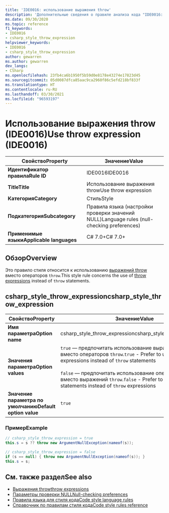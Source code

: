```yaml
---
title: 'IDE0016: использование выражения throw'
description: 'Дополнительные сведения о правиле анализа кода "IDE0016: использование выражения throw"'
ms.date: 09/30/2020
ms.topic: reference
f1_keywords:
- IDE0016
- csharp_style_throw_expression
helpviewer_keywords:
- IDE0016
- csharp_style_throw_expression
author: gewarren
ms.author: gewarren
dev_langs:
- CSharp
ms.openlocfilehash: 23fb4ca6b1950f5b59d0e8178e43274e17823d45
ms.sourcegitcommit: 05d0087dfca85aac9ca2960f86c5efd218bf833f
ms.translationtype: HT
ms.contentlocale: ru-RU
ms.lasthandoff: 03/30/2021
ms.locfileid: "96593197"
---
```

# <a name="use-throw-expression-ide0016"></a><span data-ttu-id="cbe53-103">Использование выражения throw (IDE0016)</span><span class="sxs-lookup"><span data-stu-id="cbe53-103">Use throw expression (IDE0016)</span></span>

|<span data-ttu-id="cbe53-104">Свойство</span><span class="sxs-lookup"><span data-stu-id="cbe53-104">Property</span></span>|<span data-ttu-id="cbe53-105">Значение</span><span class="sxs-lookup"><span data-stu-id="cbe53-105">Value</span></span>|
|-|-|
| <span data-ttu-id="cbe53-106">**Идентификатор правила**</span><span class="sxs-lookup"><span data-stu-id="cbe53-106">**Rule ID**</span></span> | <span data-ttu-id="cbe53-107">IDE0016</span><span class="sxs-lookup"><span data-stu-id="cbe53-107">IDE0016</span></span> |
| <span data-ttu-id="cbe53-108">**Title**</span><span class="sxs-lookup"><span data-stu-id="cbe53-108">**Title**</span></span> | <span data-ttu-id="cbe53-109">Использование выражения throw</span><span class="sxs-lookup"><span data-stu-id="cbe53-109">Use throw expression</span></span> |
| <span data-ttu-id="cbe53-110">**Категория**</span><span class="sxs-lookup"><span data-stu-id="cbe53-110">**Category**</span></span> | <span data-ttu-id="cbe53-111">Стиль</span><span class="sxs-lookup"><span data-stu-id="cbe53-111">Style</span></span> |
| <span data-ttu-id="cbe53-112">**Подкатегория**</span><span class="sxs-lookup"><span data-stu-id="cbe53-112">**Subcategory**</span></span> | <span data-ttu-id="cbe53-113">Правила языка (настройки проверки значений NULL)</span><span class="sxs-lookup"><span data-stu-id="cbe53-113">Language rules (null-checking preferences)</span></span> |
| <span data-ttu-id="cbe53-114">**Применимые языки**</span><span class="sxs-lookup"><span data-stu-id="cbe53-114">**Applicable languages**</span></span> | <span data-ttu-id="cbe53-115">C# 7.0+</span><span class="sxs-lookup"><span data-stu-id="cbe53-115">C# 7.0+</span></span> |

## <a name="overview"></a><span data-ttu-id="cbe53-116">Обзор</span><span class="sxs-lookup"><span data-stu-id="cbe53-116">Overview</span></span>

<span data-ttu-id="cbe53-117">Это правило стиля относится к использованию [выражений throw](../../../csharp/language-reference/keywords/throw.md#the-throw-expression) вместо операторов `throw`.</span><span class="sxs-lookup"><span data-stu-id="cbe53-117">This style rule concerns the use of [throw expressions](../../../csharp/language-reference/keywords/throw.md#the-throw-expression) instead of `throw` statements.</span></span>

## <a name="csharp_style_throw_expression"></a><span data-ttu-id="cbe53-118">csharp_style_throw_expression</span><span class="sxs-lookup"><span data-stu-id="cbe53-118">csharp_style_throw_expression</span></span>

|<span data-ttu-id="cbe53-119">Свойство</span><span class="sxs-lookup"><span data-stu-id="cbe53-119">Property</span></span>|<span data-ttu-id="cbe53-120">Значение</span><span class="sxs-lookup"><span data-stu-id="cbe53-120">Value</span></span>|
|-|-|
| <span data-ttu-id="cbe53-121">**Имя параметра**</span><span class="sxs-lookup"><span data-stu-id="cbe53-121">**Option name**</span></span> | <span data-ttu-id="cbe53-122">csharp_style_throw_expression</span><span class="sxs-lookup"><span data-stu-id="cbe53-122">csharp_style_throw_expression</span></span>
| <span data-ttu-id="cbe53-123">**Значения параметра**</span><span class="sxs-lookup"><span data-stu-id="cbe53-123">**Option values**</span></span> | <span data-ttu-id="cbe53-124">`true` — предпочитать использование выражений `throw` вместо операторов `throw`.</span><span class="sxs-lookup"><span data-stu-id="cbe53-124">`true` - Prefer to use `throw` expressions instead of `throw` statements</span></span><br /><br /><span data-ttu-id="cbe53-125">`false` — предпочитать использование операторов `throw` вместо выражений `throw`.</span><span class="sxs-lookup"><span data-stu-id="cbe53-125">`false` - Prefer to use `throw` statements instead of `throw` expressions</span></span> |
| <span data-ttu-id="cbe53-126">**Значение параметра по умолчанию**</span><span class="sxs-lookup"><span data-stu-id="cbe53-126">**Default option value**</span></span> | `true` |

### <a name="example"></a><span data-ttu-id="cbe53-127">Пример</span><span class="sxs-lookup"><span data-stu-id="cbe53-127">Example</span></span>

```csharp
// csharp_style_throw_expression = true
this.s = s ?? throw new ArgumentNullException(nameof(s));

// csharp_style_throw_expression = false
if (s == null) { throw new ArgumentNullException(nameof(s)); }
this.s = s;
```

## <a name="see-also"></a><span data-ttu-id="cbe53-128">См. также раздел</span><span class="sxs-lookup"><span data-stu-id="cbe53-128">See also</span></span>

- [<span data-ttu-id="cbe53-129">Выражения throw</span><span class="sxs-lookup"><span data-stu-id="cbe53-129">throw expressions</span></span>](../../../csharp/language-reference/keywords/throw.md#the-throw-expression)
- [<span data-ttu-id="cbe53-130">Параметры проверки NULL</span><span class="sxs-lookup"><span data-stu-id="cbe53-130">Null-checking preferences</span></span>](null-checking-preferences.md)
- [<span data-ttu-id="cbe53-131">Правила языка для стиля кода</span><span class="sxs-lookup"><span data-stu-id="cbe53-131">Code style language rules</span></span>](language-rules.md)
- [<span data-ttu-id="cbe53-132">Справочник по правилам стиля кода</span><span class="sxs-lookup"><span data-stu-id="cbe53-132">Code style rules reference</span></span>](index.md)
